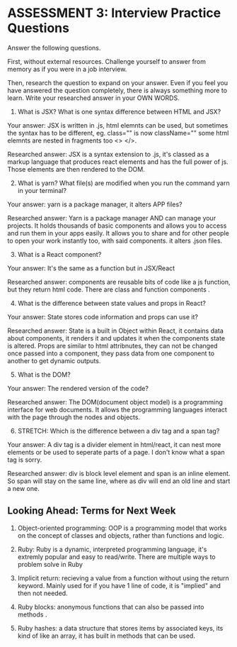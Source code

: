 # ASSESSMENT 3: Interview Practice Questions

Answer the following questions.

First, without external resources. Challenge yourself to answer from memory as if you were in a job interview.

Then, research the question to expand on your answer. Even if you feel you have answered the question completely, there is always something more to learn. Write your researched answer in your OWN WORDS.

1. What is JSX? What is one syntax difference between HTML and JSX? 

Your answer: JSX is written in .js, html elemnts can be used, but sometimes the syntax has to be different, eg. class="" is now className="" some html elemnts are nested in fragments too <> </>. 

Researched answer: JSX is a syntax extension to .js, it's classed as a markup language that produces react elements and has the full power of js. Those elements are then rendered to the DOM. 

2. What is yarn? What file(s) are modified when you run the command yarn in your terminal? 

Your answer: yarn is a package manager, it alters APP files? 

Researched answer: Yarn is a package manager AND can manage your projects. It holds thousands of basic components and allows you to access and run them in your apps easily. It allows you to share and for other people to open your work instantly too, with said components. it alters .json files.

3. What is a React component?

Your answer: It's the same as a function but in JSX/React

Researched answer: components are reusable bits of code like a js function, but they return html code. There are class and function components .

4. What is the difference between state values and props in React?

Your answer: State stores code information and props can use it? 

Researched answer: State is a built in Object within React, it contains data about components, it renders it and updates it when the components state is altered. Props are similar to html attribnutes, they can not be changed once passed into a component, they pass data from one component to another to get dynamic outputs. 

5. What is the DOM?

Your answer: The rendered version of the code? 

Researched answer: The DOM(document object model) is a programming interface for web documents. It allows the programming languages interact with the page through the nodes and objects. 

6. STRETCH: Which is the difference between a div tag and a span tag?

Your answer: A div tag is a divider element in html/react, it can nest more elements or be used to seperate parts of a page.
I don't know what a span tag is sorry.

Researched answer: div is block level element and span is an inline element. So span will stay on the same line, where as div will end an old line and start a new one. 

## Looking Ahead: Terms for Next Week

1. Object-oriented programming: OOP is a programming model that works on the concept of classes and objects, rather than functions and logic. 

2. Ruby: Ruby is a dynamic, interpreted programming language, it's extremly popular and easy to read/write. There are multiple ways to problem solve in Ruby

3. Implicit return: recieving a value from a function without using the return keyword. Mainly used for if you have 1 line of code, it is "implied" and then not needed.

4. Ruby blocks: anonymous functions that can also be passed into methods .

5. Ruby hashes: a data structure that stores items by associated keys, its kind of like an array, it has built in methods that can be used. 

